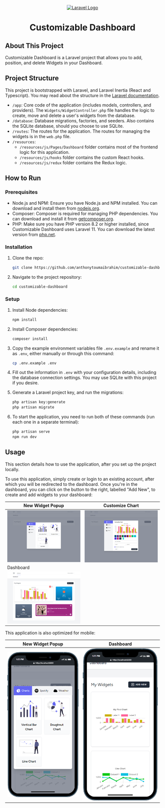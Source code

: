 <p align="center"><a href="https://laravel.com" target="_blank"><img src="https://raw.githubusercontent.com/laravel/art/master/logo-lockup/5%20SVG/2%20CMYK/1%20Full%20Color/laravel-logolockup-cmyk-red.svg" width="400" alt="Laravel Logo"></a></p>
<h1 align="center">Customizable Dashboard</h1>

## About This Project

Customizable Dashboard is a Laravel project that allows you to add, position, and delete Widgets in your Dashboard.

## Project Structure

This project is bootstrapped with Laravel, and Laravel Inertia (React and Typescript). You may read about the structure in the [Laravel documentation](https://laravel.com/docs/11.x/structure).

-   `/app`: Core code of the application (includes models, controllers, and providers). The `Widgets/WidgetController.php` file handles the logic to create, move and delete a user's widgets from the database.
-   `/database`: Database migrations, factories, and seeders. Also contains the SQLite database, should you choose to use SQLite.
-   `/routes`: The routes for the application. The routes for managing the widgets is in the `web.php` file.
-   `/resources`:
    -   `/resources/js/Pages/Dashboard` folder contains most of the frontend logic for this application.
    -   `/resources/js/hooks` folder contains the custom React hooks.
    -   `/resources/js/redux` folder contains the Redux logic.

## How to Run

### Prerequisites

-   Node.js and NPM: Ensure you have Node.js and NPM installed. You can download and install them from [nodejs.org](https://www.nodejs.org).
-   Composer: Composer is required for managing PHP dependencies. You can download and install it from [getcomposer.org](https://getcomposer.org).
-   PHP: Make sure you have PHP version 8.2 or higher installed, since Customizable Dashboard uses Laravel 11. You can download the latest version from [php.net](https://php.net).

### Installation

1. Clone the repo:
    ```sh
    git clone https://github.com/anthonytoumaibrahim/customizable-dashboard.git
    ```
2. Navigate to the project repository:
    ```sh
    cd customizable-dashboard
    ```

### Setup

1. Install Node dependencies:

    ```sh
    npm install
    ```

2. Install Composer dependencies:
    ```sh
    composer install
    ```
3. Copy the example environment variables file `.env.example` and rename it as `.env`, either manually or through this command:
    ```sh
    cp .env.example .env
    ```
4. Fill out the information in `.env` with your configuration details, including the database connection settings. You may use SQLite with this project if you desire.

5. Generate a Laravel project key, and run the migrations:
    ```sh
    php artisan key:generate
    php artisan migrate
    ```
6. To start the application, you need to run both of these commands (run each one in a separate terminal):
    ```sh
    php artisan serve
    npm run dev
    ```

## Usage

This section details how to use the application, after you set up the project locally.

To use this application, simply create or login to an existing account, after which you will be redirected to the dashboard. Once you're in the dashboard, you can click on the button to the right, labelled "Add New", to create and add widgets to your dashboard:

| New Widget Popup                     | Customize Chart                                  |
| ------------------------------------ | ------------------------------------------------ |
| ![Add New](./readme/add_new.png)     | ![Customize Chart](./readme/chart_customize.png) |
| Dashboard                            |
| ![Dashboard](./readme/dashboard.png) |

This application is also optimized for mobile:

| New Widget Popup                           | Dashboard                                   |
| ------------------------------------------ | ------------------------------------------- |
| ![Add New](./readme/new_widget_mobile.png) | ![Dashboard](./readme/dashboard_mobile.png) |

